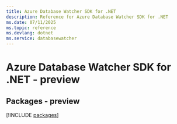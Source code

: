 ```yaml
---
title: Azure Database Watcher SDK for .NET
description: Reference for Azure Database Watcher SDK for .NET
ms.date: 07/11/2025
ms.topic: reference
ms.devlang: dotnet
ms.service: databasewatcher
---
```

# Azure Database Watcher SDK for .NET - preview
## Packages - preview
[!INCLUDE [packages](database-watcher-index.md)]